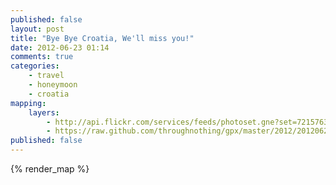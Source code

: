 ```yaml
---
published: false
layout: post
title: "Bye Bye Croatia, We'll miss you!"
date: 2012-06-23 01:14
comments: true
categories: 
    - travel
    - honeymoon
    - croatia
mapping:
    layers:
        - http://api.flickr.com/services/feeds/photoset.gne?set=72157630378653010&nsid=45105880@N00&lang=en-us&georss=1
        - https://raw.github.com/throughnothing/gpx/master/2012/20120623.gpx
published: false
---
```


{% render_map %}
